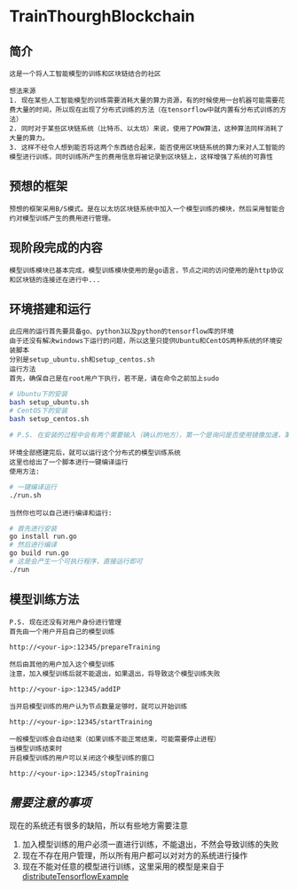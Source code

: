 # TrainThourghBlockchain

## 简介
```
这是一个将人工智能模型的训练和区块链结合的社区

想法来源
1. 现在某些人工智能模型的训练需要消耗大量的算力资源，有的时候使用一台机器可能需要花费大量的时间，所以现在出现了分布式训练的方法（在tensorflow中就内置有分布式训练的方法）
2. 同时对于某些区块链系统（比特币、以太坊）来说，使用了POW算法，这种算法同样消耗了大量的算力。
3. 这样不经令人想到能否将这两个东西结合起来，能否使用区块链系统的算力来对人工智能的模型进行训练，同时训练所产生的费用信息将被记录到区块链上，这样增强了系统的可靠性
``` 

## 预想的框架
```
预想的框架采用B/S模式。是在以太坊区块链系统中加入一个模型训练的模块，然后采用智能合约对模型训练产生的费用进行管理。
```

## 现阶段完成的内容
```
模型训练模块已基本完成，模型训练模块使用的是go语言，节点之间的访问使用的是http协议
和区块链的连接还在进行中...
```

## 环境搭建和运行
```
此应用的运行首先要具备go、python3以及python的tensorflow库的环境
由于还没有解决windows下运行的问题，所以这里只提供Ubuntu和CentOS两种系统的环境安装脚本
分别是setup_ubuntu.sh和setup_centos.sh
运行方法
首先，确保自己是在root用户下执行，若不是，请在命令之前加上sudo
```
```bash
# Ubuntu下的安装
bash setup_ubuntu.sh
# CentOS下的安装
bash setup_centos.sh

# P.S. 在安装的过程中会有两个需要输入（确认的地方），第一个是询问是否使用镜像加速，第二个是填写GOPATH（默认是/code/go）
```
```
环境全部搭建完后，就可以运行这个分布式的模型训练系统
这里也给出了一个脚本进行一键编译运行
使用方法:
```
```bash
# 一键编译运行
./run.sh
```
```
当然你也可以自己进行编译和运行:
```
```bash
# 首先进行安装
go install run.go
# 然后进行编译
go build run.go
# 这是会产生一个可执行程序，直接运行即可
./run
```

## 模型训练方法

```http
P.S. 现在还没有对用户身份进行管理
首先由一个用户开启自己的模型训练

http://<your-ip>:12345/prepareTraining
```
```http
然后由其他的用户加入这个模型训练
注意，加入模型训练后就不能退出，如果退出，将导致这个模型训练失败

http://<your-ip>:12345/addIP
```
```http
当开启模型训练的用户认为节点数量足够时，就可以开始训练

http://<your-ip>:12345/startTraining
```
```http
一般模型训练会自动结束（如果训练不能正常结束，可能需要停止进程）
当模型训练结束时
开启模型训练的用户可以关闭这个模型训练的窗口

http://<your-ip>:12345/stopTraining
```

## ***需要注意的事项***

现在的系统还有很多的缺陷，所以有些地方需要注意
1. 加入模型训练的用户必须一直进行训练，不能退出，不然会导致训练的失败
2. 现在不存在用户管理，所以所有用户都可以对对方的系统进行操作
3. 现在不能对任意的模型进行训练，这里采用的模型是来自于[distributeTensorflowExample](https://github.com/thewintersun/distributeTensorflowExample)
